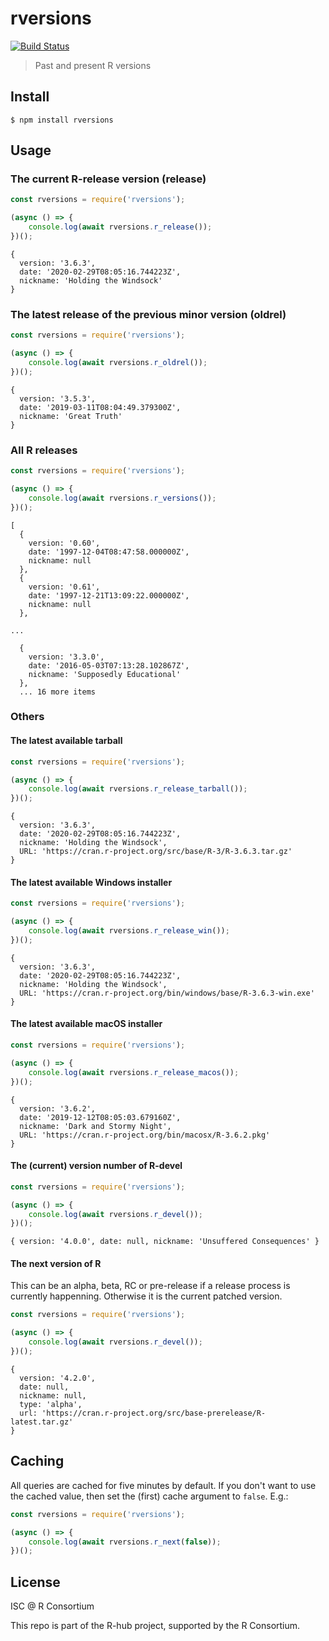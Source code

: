
# rversions

[![Build Status](https://travis-ci.com/r-hub/node-rversions.svg?branch=master)](https://travis-ci.com/r-hub/node-rversions)

> Past and present R versions

## Install

```
$ npm install rversions
```

## Usage

### The current R-release version (release)

```js
const rversions = require('rversions');

(async () => {
	console.log(await rversions.r_release());
})();
```

```
{
  version: '3.6.3',
  date: '2020-02-29T08:05:16.744223Z',
  nickname: 'Holding the Windsock'
}
```

### The latest release of the previous minor version (oldrel)

```js
const rversions = require('rversions');

(async () => {
	console.log(await rversions.r_oldrel());
})();
```

```
{
  version: '3.5.3',
  date: '2019-03-11T08:04:49.379300Z',
  nickname: 'Great Truth'
}
```

### All R releases

```js
const rversions = require('rversions');

(async () => {
	console.log(await rversions.r_versions());
})();
```

```
[
  {
    version: '0.60',
    date: '1997-12-04T08:47:58.000000Z',
    nickname: null
  },
  {
    version: '0.61',
    date: '1997-12-21T13:09:22.000000Z',
    nickname: null
  },

...

  {
    version: '3.3.0',
    date: '2016-05-03T07:13:28.102867Z',
    nickname: 'Supposedly Educational'
  },
  ... 16 more items
```
  
### Others

#### The latest available tarball

```js
const rversions = require('rversions');

(async () => {
	console.log(await rversions.r_release_tarball());
})();
```

```
{
  version: '3.6.3',
  date: '2020-02-29T08:05:16.744223Z',
  nickname: 'Holding the Windsock',
  URL: 'https://cran.r-project.org/src/base/R-3/R-3.6.3.tar.gz'
}
```

#### The latest available Windows installer

```js
const rversions = require('rversions');

(async () => {
	console.log(await rversions.r_release_win());
})();
```

```
{
  version: '3.6.3',
  date: '2020-02-29T08:05:16.744223Z',
  nickname: 'Holding the Windsock',
  URL: 'https://cran.r-project.org/bin/windows/base/R-3.6.3-win.exe'
}
```

#### The latest available macOS installer

```js
const rversions = require('rversions');

(async () => {
	console.log(await rversions.r_release_macos());
})();
```

```
{
  version: '3.6.2',
  date: '2019-12-12T08:05:03.679160Z',
  nickname: 'Dark and Stormy Night',
  URL: 'https://cran.r-project.org/bin/macosx/R-3.6.2.pkg'
}
```

#### The (current) version number of R-devel

```js
const rversions = require('rversions');

(async () => {
	console.log(await rversions.r_devel());
})();
```

```
{ version: '4.0.0', date: null, nickname: 'Unsuffered Consequences' }
```

#### The next version of R

This can be an alpha, beta, RC or pre-release if a release process is
currently happenning. Otherwise it is the current patched version.

```js
const rversions = require('rversions');

(async () => {
	console.log(await rversions.r_devel());
})();
```

```
{
  version: '4.2.0',
  date: null,
  nickname: null,
  type: 'alpha',
  url: 'https://cran.r-project.org/src/base-prerelease/R-latest.tar.gz'
}
```

## Caching

All queries are cached for five minutes by default. If you don't want to
use the cached value, then set the (first) cache argument to `false`. E.g.:

```js
const rversions = require('rversions');

(async () => {
	console.log(await rversions.r_next(false));
})();
```

## License

ISC @ R Consortium

This repo is part of the R-hub project, supported by
the R Consortium.
